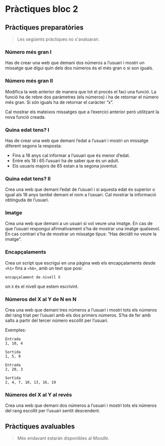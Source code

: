 Pràctiques bloc 2
================

Pràctiques preparatòries
-------------------
> Les següents pràctiques no s'avaluaran.

### Número més gran I

Has de crear una web que demani dos números a l’usuari i mostri un missatge que digui quin dels dos números és
el més gran o si son iguals.

### Número més gran II

Modifica la web anterior de manera que tot el procés el faci una funció. La funció ha de rebre dos paràmetres (els números) i
ha de retornar el número més gran. Si són iguals ha de retornar el caràcter “x”.

Cal mostrar els mateixos missatges que a
l’exercici anterior però utilitzant la nova funció creada.

### Quina edat tens? I

Has de crear una web que demani l’edat a l’usuari i mostri un missatge diferent segons la resposta:
* Fins a 18 anys cal informar a l’usuari que és menor d’edat.
* Entre els 18 i 65 l’usuari ha de saber que és un adult.
* Els usuaris majors de 65 estan a la segona joventut.

### Quina edat tens? II

Crea una web que demani l’edat de l’usuari i si aquesta edat és superior o igual als 18 anys també demani el nom a l’usuari. Cal mostrar la informació obtinguda de l’usuari.

### Imatge

Crea una web que demani a un usuari si vol veure una imatge. En cas de que l’usuari respongui afirmativament s’ha de
mostrar una imatge qualsevol. En cas contrari s’ha de mostrar un missatge tipus: “Has decidit no veure la imatge”.

### Encapçalaments

Crea un script que escrigui en una pàgina web els encapçalaments desde `<h1>` fins a `<h6>`, amb un text que posi:

```
encapçalament de nivell X
```

on `X` és el nivell que estem escrivint.

###  Números del X al Y de N en N

Crea una web que demani tres números a l’usuari i mostri tots els números del rang triat per l’usuari amb els
dos primers números. S’ha de fer amb salts a partir del tercer número escollit per l’usuari.

Exemples:

```
Entrada
1, 10, 4

Sortida
1, 5, 9
```

```
Entrada
2, 20, 3

Sortida
2, 4, 7, 10, 13, 16, 19
```

###  Números del X al Y al revés

Crea una web que demani dos números a l’usuari i mostri tots els números del rang escollit per l’usuari sentit descendent.


Pràctiques avaluables
-------------------
> Més endavant estaràn disponibles al _Moodle_.
